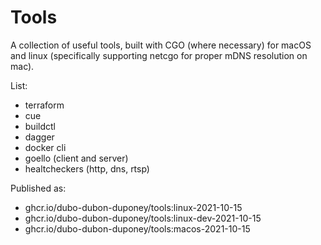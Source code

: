 # Tools

A collection of useful tools, built with CGO (where necessary) for macOS and linux
(specifically supporting netcgo for proper mDNS resolution on mac).

List:
* terraform
* cue
* buildctl
* dagger
* docker cli
* goello (client and server)
* healtcheckers (http, dns, rtsp)

Published as:
* ghcr.io/dubo-dubon-duponey/tools:linux-2021-10-15
* ghcr.io/dubo-dubon-duponey/tools:linux-dev-2021-10-15
* ghcr.io/dubo-dubon-duponey/tools:macos-2021-10-15
